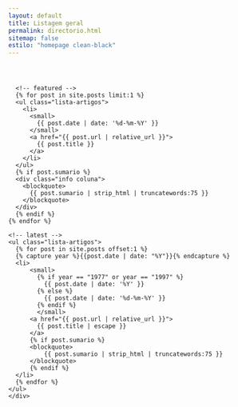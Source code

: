 ```yaml
---
layout: default
title: Listagem geral
permalink: directorio.html
sitemap: false
estilo: "homepage clean-black"
---
```

<header>
</header>

<article class="post">
  <div class="coluna">
    <div class="directorio">

      <!-- featured -->
      {% for post in site.posts limit:1 %}
      <ul class="lista-artigos">
        <li>
          <small>
            {{ post.date | date: '%d-%m-%Y' }}
          </small>
          <a href="{{ post.url | relative_url }}">
            {{ post.title }}
          </a>
        </li>
      </ul>
      {% if post.sumario %}
      <div class="info coluna">
        <blockquote>
          {{ post.sumario | strip_html | truncatewords:75 }}
        </blockquote>
      </div>
      {% endif %}
    {% endfor %}

    <!-- latest -->
    <ul class="lista-artigos">
      {% for post in site.posts offset:1 %}
      {% capture year %}{{post.date | date: "%Y"}}{% endcapture %}
      <li>
          <small>
            {% if year == "1977" or year == "1997" %}
              {{ post.date | date: '%Y' }}
            {% else %}
              {{ post.date | date: '%d-%m-%Y' }}
            {% endif %}
            </small>
          <a href="{{ post.url | relative_url }}">
            {{ post.title | escape }}
          </a>
          {% if post.sumario %}
          <blockquote>
              {{ post.sumario | strip_html | truncatewords:75 }}
          </blockquote>
          {% endif %}
      </li>
      {% endfor %}
    </ul>
    </div>
  </div>
</article>
